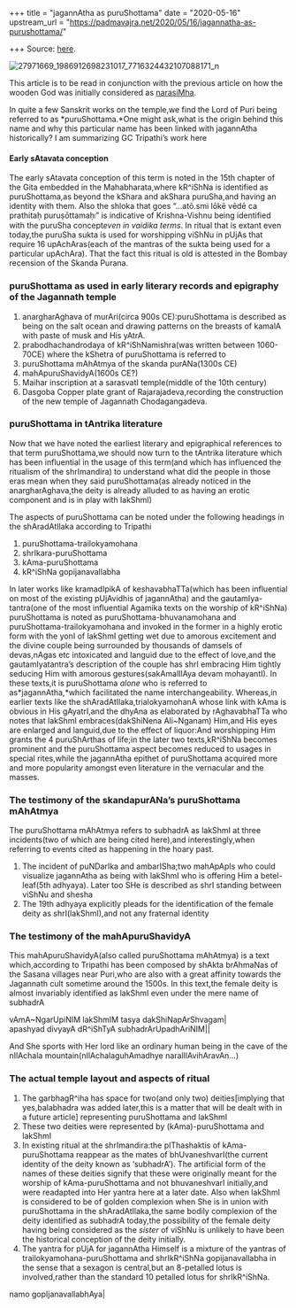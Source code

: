 +++
title = "jagannAtha as puruShottama"
date = "2020-05-16"
upstream_url = "https://padmavajra.net/2020/05/16/jagannatha-as-purushottama/"

+++
Source: [here](https://padmavajra.net/2020/05/16/jagannatha-as-purushottama/).

![27971669_1986912698231017_7716324432107088171_n](https://padmavajrablog.files.wordpress.com/2020/05/27971669_1986912698231017_7716324432107088171_n.jpg?w=739)



This article is to be read in conjunction with the previous article on
how the wooden God was initially considered as
[narasiMha](https://padmavajra.net/2019/09/24/on-the-next-stage-of-evolution-of-the-deity-of-puri-jagannatha-as-narasimha/).

In quite a few Sanskrit works on the temple,we find the Lord of Puri
being referred to as *puruShottama.*One might ask,what is the origin
behind this name and why this particular name has been linked with
jagannAtha historically? I am summarizing GC Tripathi’s work here

#### Early sAtavata conception

The early sAtavata conception of this term is noted in the 15th chapter
of the Gita embedded in the Mahabharata,where kR^iShNa is identified as
puruShottama,as beyond the kShara and akShara puruSha,and having an
identity with them. Also the shloka that goes “…atō.smi lōkē vēdē ca
prathitaḥ puruṣōttamaḥ৷” is indicative of Krishna-Vishnu being
identified with the puruSha concept*even in vaidika terms*. In ritual
that is extant even today,the puruSha sukta is used for worshipping
viShNu in pUjAs that require 16 upAchAras(each of the mantras of the
sukta being used for a particular upAchAra). That the fact this ritual
is old is attested in the Bombay recension of the Skanda Purana.

### puruShottama as used in early literary records and epigraphy of the Jagannath temple

1.  anargharAghava of murAri(circa 900s CE):puruShottama is described as
    being on the salt ocean and drawing patterns on the breasts of
    kamalA with paste of musk and His yAtrA.
2.  prabodhachandrodaya of kR^iShNamishra(was written between 1060-70CE)
    where the kShetra of puruShottama is referred to
3.  puruShottama mAhAtmya of the skanda purANa(1300s CE)
4.  mahApuruShavidyA(1600s CE?)
5.  Maihar inscription at a sarasvatI temple(middle of the 10th century)
6.  Dasgoba Copper plate grant of Rajarajadeva,recording the
    construction of the new temple of Jagannath Chodagangadeva.



### puruShottama in tAntrika literature

Now that we have noted the earliest literary and epigraphical references
to that term puruShottama,we should now turn to the tAntrika literature
which has been influential in the usage of this term(and which has
influenced the ritualism of the shrImandira) to understand what did the
people in those eras mean when they said puruShottama(as already noticed
in the anargharAghava,the deity is already alluded to as having an
erotic component and is in play with lakShmI)

The aspects of puruShottama can be noted under the following headings in
the shAradAtIlaka according to Tripathi

1.  puruShottama-trailokyamohana
2.  shrIkara-puruShottama
3.  kAma-puruShottama
4.  kR^iShNa gopijanavallabha

In later works like kramadIpikA of keshavabhaTTa(which has been
influential on most of the existing pUjAvidhis of jagannAtha) and the
gautamIya-tantra(one of the most influential Agamika texts on the
worship of kR^iShNa) puruShottama is noted as
puruShottama-bhuvanamohana and puruShottama-trailokyamohana and invoked
in the former in a highly erotic form with the yonI of lakShmI getting
wet due to amorous excitement and the divine couple being surrounded by
thousands of damsels of devas,nAgas etc intoxicated and languid due to
the effect of love,and the gautamIyatantra’s description of the couple
has shrI embracing Him tightly seducing Him with amorous
gestures(sakAmalIlAya devam mohayantI). In these texts,it is
puruShottama *alone* who is referred to as*jagannAtha,*which
facilitated the name interchangeability. Whereas,in earlier texts like
the shAradAtIlaka,trialokyamohanA whose link with kAma is obvious in His
gAyatrI,and the dhyAna as elaborated by rAghavabhaTTa who notes that
lakShmI embraces(dakShiNena Ali\~Nganam) Him,and His eyes are enlarged
and languid,due to the effect of liquor:And worshipping Him grants the 4
puruShArthas of life;in the later two texts,kR^iShNa becomes prominent
and the puruShottama aspect becomes reduced to usages in special
rites,while the jagannAtha epithet of puruShottama acquired more and
more popularity amongst even literature in the vernacular and the
masses.

### The testimony of the skandapurANa’s puruShottama mAhAtmya

The puruShottama mAhAtmya refers to subhadrA as lakShmI at three
incidents(two of which are being cited here),and interestingly,when
referring to events cited as happening in the hoary past.

1.  The incident of puNDarIka and ambarISha;two mahApApIs who could
    visualize jagannAtha as being with lakShmI who is offering Him a
    betel-leaf(5th adhyaya). Later too SHe is described as shrI standing
    between viShNu and shesha
2.  The 19th adhyaya explicitly pleads for the identification of the
    female deity as shrI(lakShmI),and not any fraternal identity

### The testimony of the mahApuruShavidyA

This mahApuruShavidyA(also called puruShottama mAhAtmya) is a text
which,according to Tripathi has been composed by shAkta brAhmaNas of the
Sasana villages near Puri,who are also with a great affinity towards the
Jagannath cult sometime around the 1500s. In this text,the female deity
is almost invariably identified as lakShmI even under the mere name of
subhadrA

vAmA\~NgarUpiNIM lakShmIM tasya dakShiNapArShvagam\|  
apashyad divyayA dR^iShTyA subhadrArUpadhAriNIM\|\|

And She sports with Her lord like an ordinary human being in the cave of
the nIlAchala mountain(nIlAchalaguhAmadhye naralIlAvihAravAn…)

### The actual temple layout and aspects of ritual

1.  The garbhagR^iha has space for two(and only two) deities\[implying
    that yes,balabhadra was added later,this is a matter that will be
    dealt with in a future article\] representing puruShottama and
    lakShmI
2.  These two deities were represented by (kAma)-puruShottama and
    lakShmI
3.  In existing ritual at the shrImandira:the pIThashaktis of
    kAma-puruShottama reappear as the mates of bhUvaneshvarI(the current
    identity of the deity known as ‘subhadrA’). The artificial form of
    the names of these deities signify that these were originally meant
    for the worship of kAma-puruShottama and not bhuvaneshvarI
    initially,and were readapted into Her yantra here at a later date.
    Also when lakShmI is considered to be of golden complexion when She
    is in union with puruShottama in the shAradAtIlaka,the same bodily
    complexion of the deity identified as subhadrA today,the possibility
    of the female deity having being considered as the *sister* of
    viShNu is unlikely to have been the historical conception of the
    deity initially.
4.  The yantra for pUjA for jagannAtha Himself is a mixture of the
    yantras of trailokyamohana-puruShottama and shrIkR^iShNa
    gopijanavallabha in the sense that a sexagon is central,but an
    8-petalled lotus is involved,rather than the standard 10 petalled
    lotus for shrIkR^iShNa.



namo gopIjanavallabhAya\|
